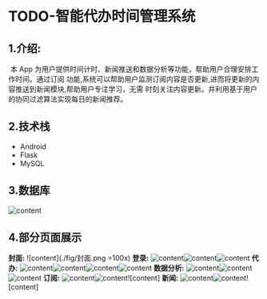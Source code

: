 # TODO-智能代办时间管理系统

## 1.介绍:

​	本 App 为用户提供时间计时、新闻推送和数据分析等功能，帮助用户合理安排工作时间。通过订阅 功能,系统可以帮助用户监测订阅内容是否更新,进而将更新的内容推送到新闻模块,帮助用户专注学习，无需 时刻关注内容更新。并利用基于用户的协同过滤算法实现每日的新闻推荐。

## 2.技术栈

* Android
* Flask
* MySQL

## 3.数据库

![content](./fig/数据库.png)

## 4.部分页面展示
**封面:**
![content](./fig/封面.png =100x)
**登录:**
![content](./fig/登录.png)![content](./fig/找回密码.png)![content](./fig/注册.png)
**代办:**
![content](./fig/代办.png)![content](./fig/添加代办.png)![content](./fig/开启代办.png)![content](./fig/查看代办详情.png)
**数据分析:**
![content](./fig/饼图.png)![content](./fig/雷达图.png)![content](./fig/折线图.png)
**订阅:**
![content](./fig/添加订阅.png)![content](./fig/开启订阅.png)![content]
**新闻:**
![content](./fig/新闻页面.png)![content](./fig/查看新闻.png)![content]
